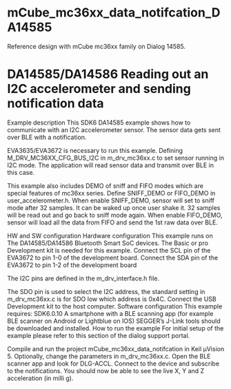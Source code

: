 # mCube_mc36xx_data_notifcation_DA14585
Reference design with mCube mc36xx family on Dialog 14585.

DA14585/DA14586 Reading out an I2C accelerometer and sending notification data
==============================================================================
Example description
This SDK6 DA14585 example shows how to communicate with an I2C accelerometer sensor. The sensor data gets sent over BLE with a notification.

EVA3635/EVA3672 is necessary to run this example. Defining M_DRV_MC36XX_CFG_BUS_I2C in m_drv_mc36xx.c to set sensor running in I2C mode. The application will read sensor data and transmit over BLE in this case.

This example also includes DEMO of sniff and FIFO modes which are special features of mc36xx series. Define SNIFF_DEMO or FIFO_DEMO in user_accelerometer.h. When enable SNIFF_DEMO, sensor will set to sniff mode after 32 samples. It can be waked up once user shake it. 32 samples will be read out and go back to sniff mode again. When enable FIFO_DEMO, sensor will load all the data from FIFO and send the 1st raw data over BLE.

HW and SW configuration
Hardware configuration
This example runs on The DA14585/DA14586 Bluetooth Smart SoC devices.
The Basic or pro Development kit is needed for this example.
Connect the SCL pin of the EVA3672 to pin 1-0 of the development board.
Connect the SDA pin of the EVA3672 to pin 1-2 of the development board

The I2C pins are defined in the m_drv_interface.h file.

The SDO pin is used to select the I2C address, the standard setting in m_drv_mc36xx.c is for SDO low which address is 0x4C.
Connect the USB Development kit to the host computer.
Software configuration
This example requires:
SDK6.0.10
A smartphone with a BLE scanning app (for example BLE scanner on Android or Lightblue on IOS)
SEGGER’s J-Link tools should be downloaded and installed.
How to run the example
For initial setup of the example please refer to this section of the dialog support portal.

Compile and run the project mCube_mc36xx_data_notifcation in Keil µVision 5. Optionally, change the parameters in m_drv_mc36xx.c. Open the BLE scanner app and look for DLG-ACCL. Connect to the device and subscribe to the notifications. You should now be able to see the live X, Y and Z acceleration (in milli g).
